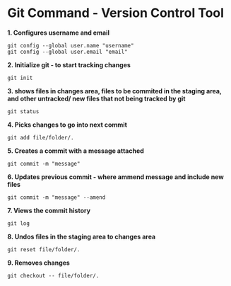 # Git Command - Version Control Tool

__1. Configures username and email__
```git
git config --global user.name "username"
git config --global user.email "email"
```


__2. Initialize git - to start tracking changes__
```
git init 
```

__3. shows files in changes area, files to be commited in the staging area, and other untracked/ new files that not being tracked by git__ 
```
git status
```

__4. Picks changes to go into next commit__
```
git add file/folder/.
```

__5. Creates a commit with a message attached__
```
git commit -m "message"
```

__6. Updates previous commit - where ammend message and include new files__
```
git commit -m "message" --amend
```

__7. Views the commit history__ 
```
git log
```

__8. Undos files in the staging area to changes area__
```
git reset file/folder/.
```
__9. Removes changes__
```
git checkout -- file/folder/.
```